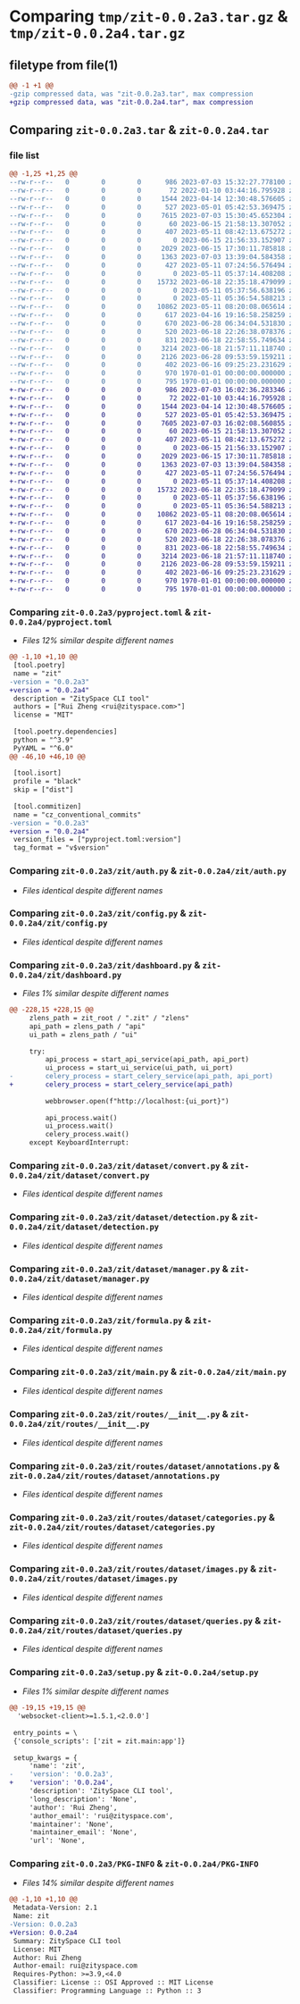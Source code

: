 # Comparing `tmp/zit-0.0.2a3.tar.gz` & `tmp/zit-0.0.2a4.tar.gz`

## filetype from file(1)

```diff
@@ -1 +1 @@
-gzip compressed data, was "zit-0.0.2a3.tar", max compression
+gzip compressed data, was "zit-0.0.2a4.tar", max compression
```

## Comparing `zit-0.0.2a3.tar` & `zit-0.0.2a4.tar`

### file list

```diff
@@ -1,25 +1,25 @@
--rw-r--r--   0        0        0      986 2023-07-03 15:32:27.778100 zit-0.0.2a3/pyproject.toml
--rw-r--r--   0        0        0       72 2022-01-10 03:44:16.795928 zit-0.0.2a3/zit/__init__.py
--rw-r--r--   0        0        0     1544 2023-04-14 12:30:48.576605 zit-0.0.2a3/zit/auth.py
--rw-r--r--   0        0        0      527 2023-05-01 05:42:53.369475 zit-0.0.2a3/zit/config.py
--rw-r--r--   0        0        0     7615 2023-07-03 15:30:45.652304 zit-0.0.2a3/zit/dashboard.py
--rw-r--r--   0        0        0       60 2023-06-15 21:58:13.307052 zit-0.0.2a3/zit/dataset/__init__.py
--rw-r--r--   0        0        0      407 2023-05-11 08:42:13.675272 zit-0.0.2a3/zit/dataset/build.py
--rw-r--r--   0        0        0        0 2023-06-15 21:56:33.152907 zit-0.0.2a3/zit/dataset/classification.py
--rw-r--r--   0        0        0     2029 2023-06-15 17:30:11.785818 zit-0.0.2a3/zit/dataset/convert.py
--rw-r--r--   0        0        0     1363 2023-07-03 13:39:04.584358 zit-0.0.2a3/zit/dataset/detection.py
--rw-r--r--   0        0        0      427 2023-05-11 07:24:56.576494 zit-0.0.2a3/zit/dataset/factory.py
--rw-r--r--   0        0        0        0 2023-05-11 05:37:14.408208 zit-0.0.2a3/zit/dataset/keypoints.py
--rw-r--r--   0        0        0    15732 2023-06-18 22:35:18.479099 zit-0.0.2a3/zit/dataset/manager.py
--rw-r--r--   0        0        0        0 2023-05-11 05:37:56.638196 zit-0.0.2a3/zit/dataset/multilabel_classification.py
--rw-r--r--   0        0        0        0 2023-05-11 05:36:54.588213 zit-0.0.2a3/zit/dataset/segmentation.py
--rw-r--r--   0        0        0    10862 2023-05-11 08:20:08.065614 zit-0.0.2a3/zit/formula.py
--rw-r--r--   0        0        0      617 2023-04-16 19:16:58.258259 zit-0.0.2a3/zit/main.py
--rw-r--r--   0        0        0      670 2023-06-28 06:34:04.531830 zit-0.0.2a3/zit/routes/__init__.py
--rw-r--r--   0        0        0      520 2023-06-18 22:26:38.078376 zit-0.0.2a3/zit/routes/dataset/annotations.py
--rw-r--r--   0        0        0      831 2023-06-18 22:58:55.749634 zit-0.0.2a3/zit/routes/dataset/categories.py
--rw-r--r--   0        0        0     3214 2023-06-18 21:57:11.118740 zit-0.0.2a3/zit/routes/dataset/images.py
--rw-r--r--   0        0        0     2126 2023-06-28 09:53:59.159211 zit-0.0.2a3/zit/routes/dataset/queries.py
--rw-r--r--   0        0        0      402 2023-06-16 09:25:23.231629 zit-0.0.2a3/zit/utils.py
--rw-r--r--   0        0        0      970 1970-01-01 00:00:00.000000 zit-0.0.2a3/setup.py
--rw-r--r--   0        0        0      795 1970-01-01 00:00:00.000000 zit-0.0.2a3/PKG-INFO
+-rw-r--r--   0        0        0      986 2023-07-03 16:02:36.283346 zit-0.0.2a4/pyproject.toml
+-rw-r--r--   0        0        0       72 2022-01-10 03:44:16.795928 zit-0.0.2a4/zit/__init__.py
+-rw-r--r--   0        0        0     1544 2023-04-14 12:30:48.576605 zit-0.0.2a4/zit/auth.py
+-rw-r--r--   0        0        0      527 2023-05-01 05:42:53.369475 zit-0.0.2a4/zit/config.py
+-rw-r--r--   0        0        0     7605 2023-07-03 16:02:08.560855 zit-0.0.2a4/zit/dashboard.py
+-rw-r--r--   0        0        0       60 2023-06-15 21:58:13.307052 zit-0.0.2a4/zit/dataset/__init__.py
+-rw-r--r--   0        0        0      407 2023-05-11 08:42:13.675272 zit-0.0.2a4/zit/dataset/build.py
+-rw-r--r--   0        0        0        0 2023-06-15 21:56:33.152907 zit-0.0.2a4/zit/dataset/classification.py
+-rw-r--r--   0        0        0     2029 2023-06-15 17:30:11.785818 zit-0.0.2a4/zit/dataset/convert.py
+-rw-r--r--   0        0        0     1363 2023-07-03 13:39:04.584358 zit-0.0.2a4/zit/dataset/detection.py
+-rw-r--r--   0        0        0      427 2023-05-11 07:24:56.576494 zit-0.0.2a4/zit/dataset/factory.py
+-rw-r--r--   0        0        0        0 2023-05-11 05:37:14.408208 zit-0.0.2a4/zit/dataset/keypoints.py
+-rw-r--r--   0        0        0    15732 2023-06-18 22:35:18.479099 zit-0.0.2a4/zit/dataset/manager.py
+-rw-r--r--   0        0        0        0 2023-05-11 05:37:56.638196 zit-0.0.2a4/zit/dataset/multilabel_classification.py
+-rw-r--r--   0        0        0        0 2023-05-11 05:36:54.588213 zit-0.0.2a4/zit/dataset/segmentation.py
+-rw-r--r--   0        0        0    10862 2023-05-11 08:20:08.065614 zit-0.0.2a4/zit/formula.py
+-rw-r--r--   0        0        0      617 2023-04-16 19:16:58.258259 zit-0.0.2a4/zit/main.py
+-rw-r--r--   0        0        0      670 2023-06-28 06:34:04.531830 zit-0.0.2a4/zit/routes/__init__.py
+-rw-r--r--   0        0        0      520 2023-06-18 22:26:38.078376 zit-0.0.2a4/zit/routes/dataset/annotations.py
+-rw-r--r--   0        0        0      831 2023-06-18 22:58:55.749634 zit-0.0.2a4/zit/routes/dataset/categories.py
+-rw-r--r--   0        0        0     3214 2023-06-18 21:57:11.118740 zit-0.0.2a4/zit/routes/dataset/images.py
+-rw-r--r--   0        0        0     2126 2023-06-28 09:53:59.159211 zit-0.0.2a4/zit/routes/dataset/queries.py
+-rw-r--r--   0        0        0      402 2023-06-16 09:25:23.231629 zit-0.0.2a4/zit/utils.py
+-rw-r--r--   0        0        0      970 1970-01-01 00:00:00.000000 zit-0.0.2a4/setup.py
+-rw-r--r--   0        0        0      795 1970-01-01 00:00:00.000000 zit-0.0.2a4/PKG-INFO
```

### Comparing `zit-0.0.2a3/pyproject.toml` & `zit-0.0.2a4/pyproject.toml`

 * *Files 12% similar despite different names*

```diff
@@ -1,10 +1,10 @@
 [tool.poetry]
 name = "zit"
-version = "0.0.2a3"
+version = "0.0.2a4"
 description = "ZitySpace CLI tool"
 authors = ["Rui Zheng <rui@zityspace.com>"]
 license = "MIT"
 
 [tool.poetry.dependencies]
 python = "^3.9"
 PyYAML = "^6.0"
@@ -46,10 +46,10 @@
 
 [tool.isort]
 profile = "black"
 skip = ["dist"]
 
 [tool.commitizen]
 name = "cz_conventional_commits"
-version = "0.0.2a3"
+version = "0.0.2a4"
 version_files = ["pyproject.toml:version"]
 tag_format = "v$version"
```

### Comparing `zit-0.0.2a3/zit/auth.py` & `zit-0.0.2a4/zit/auth.py`

 * *Files identical despite different names*

### Comparing `zit-0.0.2a3/zit/config.py` & `zit-0.0.2a4/zit/config.py`

 * *Files identical despite different names*

### Comparing `zit-0.0.2a3/zit/dashboard.py` & `zit-0.0.2a4/zit/dashboard.py`

 * *Files 1% similar despite different names*

```diff
@@ -228,15 +228,15 @@
     zlens_path = zit_root / ".zit" / "zlens"
     api_path = zlens_path / "api"
     ui_path = zlens_path / "ui"
 
     try:
         api_process = start_api_service(api_path, api_port)
         ui_process = start_ui_service(ui_path, ui_port)
-        celery_process = start_celery_service(api_path, api_port)
+        celery_process = start_celery_service(api_path)
 
         webbrowser.open(f"http://localhost:{ui_port}")
 
         api_process.wait()
         ui_process.wait()
         celery_process.wait()
     except KeyboardInterrupt:
```

### Comparing `zit-0.0.2a3/zit/dataset/convert.py` & `zit-0.0.2a4/zit/dataset/convert.py`

 * *Files identical despite different names*

### Comparing `zit-0.0.2a3/zit/dataset/detection.py` & `zit-0.0.2a4/zit/dataset/detection.py`

 * *Files identical despite different names*

### Comparing `zit-0.0.2a3/zit/dataset/manager.py` & `zit-0.0.2a4/zit/dataset/manager.py`

 * *Files identical despite different names*

### Comparing `zit-0.0.2a3/zit/formula.py` & `zit-0.0.2a4/zit/formula.py`

 * *Files identical despite different names*

### Comparing `zit-0.0.2a3/zit/main.py` & `zit-0.0.2a4/zit/main.py`

 * *Files identical despite different names*

### Comparing `zit-0.0.2a3/zit/routes/__init__.py` & `zit-0.0.2a4/zit/routes/__init__.py`

 * *Files identical despite different names*

### Comparing `zit-0.0.2a3/zit/routes/dataset/annotations.py` & `zit-0.0.2a4/zit/routes/dataset/annotations.py`

 * *Files identical despite different names*

### Comparing `zit-0.0.2a3/zit/routes/dataset/categories.py` & `zit-0.0.2a4/zit/routes/dataset/categories.py`

 * *Files identical despite different names*

### Comparing `zit-0.0.2a3/zit/routes/dataset/images.py` & `zit-0.0.2a4/zit/routes/dataset/images.py`

 * *Files identical despite different names*

### Comparing `zit-0.0.2a3/zit/routes/dataset/queries.py` & `zit-0.0.2a4/zit/routes/dataset/queries.py`

 * *Files identical despite different names*

### Comparing `zit-0.0.2a3/setup.py` & `zit-0.0.2a4/setup.py`

 * *Files 1% similar despite different names*

```diff
@@ -19,15 +19,15 @@
  'websocket-client>=1.5.1,<2.0.0']
 
 entry_points = \
 {'console_scripts': ['zit = zit.main:app']}
 
 setup_kwargs = {
     'name': 'zit',
-    'version': '0.0.2a3',
+    'version': '0.0.2a4',
     'description': 'ZitySpace CLI tool',
     'long_description': 'None',
     'author': 'Rui Zheng',
     'author_email': 'rui@zityspace.com',
     'maintainer': 'None',
     'maintainer_email': 'None',
     'url': 'None',
```

### Comparing `zit-0.0.2a3/PKG-INFO` & `zit-0.0.2a4/PKG-INFO`

 * *Files 14% similar despite different names*

```diff
@@ -1,10 +1,10 @@
 Metadata-Version: 2.1
 Name: zit
-Version: 0.0.2a3
+Version: 0.0.2a4
 Summary: ZitySpace CLI tool
 License: MIT
 Author: Rui Zheng
 Author-email: rui@zityspace.com
 Requires-Python: >=3.9,<4.0
 Classifier: License :: OSI Approved :: MIT License
 Classifier: Programming Language :: Python :: 3
```


